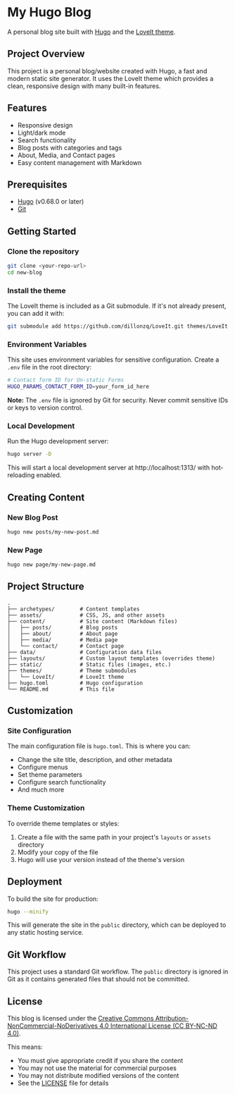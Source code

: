 # My Hugo Blog

A personal blog site built with [Hugo](https://gohugo.io/) and the [LoveIt theme](https://hugoloveit.com/).

## Project Overview

This project is a personal blog/website created with Hugo, a fast and modern static site generator. It uses the LoveIt theme which provides a clean, responsive design with many built-in features.

## Features

- Responsive design
- Light/dark mode
- Search functionality
- Blog posts with categories and tags
- About, Media, and Contact pages
- Easy content management with Markdown

## Prerequisites

- [Hugo](https://gohugo.io/getting-started/installing/) (v0.68.0 or later)
- [Git](https://git-scm.com/downloads)

## Getting Started

### Clone the repository

```bash
git clone <your-repo-url>
cd new-blog
```

### Install the theme

The LoveIt theme is included as a Git submodule. If it's not already present, you can add it with:

```bash
git submodule add https://github.com/dillonzq/LoveIt.git themes/LoveIt
```

### Environment Variables

This site uses environment variables for sensitive configuration. Create a `.env` file in the root directory:

```bash
# Contact form ID for Un-static Forms
HUGO_PARAMS_CONTACT_FORM_ID=your_form_id_here
```

**Note:** The `.env` file is ignored by Git for security. Never commit sensitive IDs or keys to version control.

### Local Development

Run the Hugo development server:

```bash
hugo server -D
```

This will start a local development server at http://localhost:1313/ with hot-reloading enabled.

## Creating Content

### New Blog Post

```bash
hugo new posts/my-new-post.md
```

### New Page

```bash
hugo new page/my-new-page.md
```

## Project Structure

```
.
├── archetypes/        # Content templates
├── assets/            # CSS, JS, and other assets
├── content/           # Site content (Markdown files)
│   ├── posts/         # Blog posts
│   ├── about/         # About page
│   ├── media/         # Media page
│   └── contact/       # Contact page
├── data/              # Configuration data files
├── layouts/           # Custom layout templates (overrides theme)
├── static/            # Static files (images, etc.)
├── themes/            # Theme submodules
│   └── LoveIt/        # LoveIt theme
├── hugo.toml          # Hugo configuration
└── README.md          # This file
```

## Customization

### Site Configuration

The main configuration file is `hugo.toml`. This is where you can:

- Change the site title, description, and other metadata
- Configure menus
- Set theme parameters
- Configure search functionality
- And much more

### Theme Customization

To override theme templates or styles:

1. Create a file with the same path in your project's `layouts` or `assets` directory
2. Modify your copy of the file
3. Hugo will use your version instead of the theme's version

## Deployment

To build the site for production:

```bash
hugo --minify
```

This will generate the site in the `public` directory, which can be deployed to any static hosting service.

## Git Workflow

This project uses a standard Git workflow. The `public` directory is ignored in Git as it contains generated files that should not be committed.

## License

This blog is licensed under the [Creative Commons Attribution-NonCommercial-NoDerivatives 4.0 International License (CC BY-NC-ND 4.0)](https://creativecommons.org/licenses/by-nc-nd/4.0/).

This means:
- You must give appropriate credit if you share the content
- You may not use the material for commercial purposes
- You may not distribute modified versions of the content
- See the [LICENSE](LICENSE) file for details